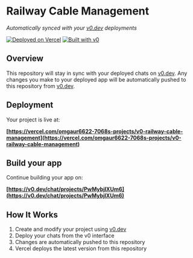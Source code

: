 # Railway Cable Management

*Automatically synced with your [v0.dev](https://v0.dev) deployments*

[![Deployed on Vercel](https://img.shields.io/badge/Deployed%20on-Vercel-black?style=for-the-badge&logo=vercel)](https://vercel.com/omgaur6622-7068s-projects/v0-railway-cable-management)
[![Built with v0](https://img.shields.io/badge/Built%20with-v0.dev-black?style=for-the-badge)](https://v0.dev/chat/projects/PwMybjIXUm6)

## Overview

This repository will stay in sync with your deployed chats on [v0.dev](https://v0.dev).
Any changes you make to your deployed app will be automatically pushed to this repository from [v0.dev](https://v0.dev).

## Deployment

Your project is live at:

**[https://vercel.com/omgaur6622-7068s-projects/v0-railway-cable-management](https://vercel.com/omgaur6622-7068s-projects/v0-railway-cable-management)**

## Build your app

Continue building your app on:

**[https://v0.dev/chat/projects/PwMybjIXUm6](https://v0.dev/chat/projects/PwMybjIXUm6)**

## How It Works

1. Create and modify your project using [v0.dev](https://v0.dev)
2. Deploy your chats from the v0 interface
3. Changes are automatically pushed to this repository
4. Vercel deploys the latest version from this repository